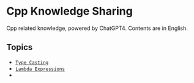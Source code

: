 # Cpp Knowledge Sharing
Cpp related knowledge, powered by ChatGPT4. Contents are in English. 

## Topics

- [`Type Casting`](./docs/cast.md)
- [`Lambda Expressions`](./docs/lambda.md)
- 

